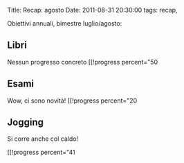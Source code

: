 Title: Recap: agosto
Date:  2011-08-31 20:30:00
tags: recap,

Obiettivi annuali, bimestre luglio/agosto:

## Libri ##
Nessun progresso concreto
[[!progress percent="50

## Esami ##
Wow, ci sono novità!
[[!progress percent="20

## Jogging ##
Si corre anche col caldo!
<!-- totale attività annue=128 -->
[[!progress percent="41

